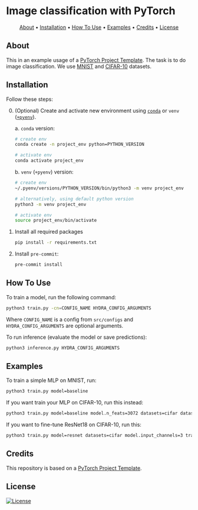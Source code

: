 # Image classification with PyTorch

<p align="center">
  <a href="#about">About</a> •
  <a href="#installation">Installation</a> •
  <a href="#how-to-use">How To Use</a> •
  <a href="#examples">Examples</a> •
  <a href="#credits">Credits</a> •
  <a href="#license">License</a>
</p>

## About

This in an example usage of a [PyTorch Project Template](https://github.com/Blinorot/pytorch_project_template). The task is to do image classification. We use [MNIST](https://yann.lecun.com/exdb/mnist/) and [CIFAR-10](https://www.cs.toronto.edu/~kriz/cifar.html) datasets.

## Installation

Follow these steps:

0. (Optional) Create and activate new environment using [`conda`](https://conda.io/projects/conda/en/latest/user-guide/getting-started.html) or `venv` ([`+pyenv`](https://github.com/pyenv/pyenv)).

   a. `conda` version:

   ```bash
   # create env
   conda create -n project_env python=PYTHON_VERSION

   # activate env
   conda activate project_env
   ```

   b. `venv` (`+pyenv`) version:

   ```bash
   # create env
   ~/.pyenv/versions/PYTHON_VERSION/bin/python3 -m venv project_env

   # alternatively, using default python version
   python3 -m venv project_env

   # activate env
   source project_env/bin/activate
   ```

1. Install all required packages

   ```bash
   pip install -r requirements.txt
   ```

2. Install `pre-commit`:
   ```bash
   pre-commit install
   ```

## How To Use

To train a model, run the following command:

```bash
python3 train.py -cn=CONFIG_NAME HYDRA_CONFIG_ARGUMENTS
```

Where `CONFIG_NAME` is a config from `src/configs` and `HYDRA_CONFIG_ARGUMENTS` are optional arguments.

To run inference (evaluate the model or save predictions):

```bash
python3 inference.py HYDRA_CONFIG_ARGUMENTS
```

## Examples

To train a simple MLP on MNIST, run:

```bash
python3 train.py model=baseline
```

If you want train your MLP on CIFAR-10, run this instead:

```bash
python3 train.py model=baseline model.n_feats=3072 datasets=cifar datasets/batch_transforms=cifar
```

If you want to fine-tune ResNet18 on CIFAR-10, run this:

```bash
python3 train.py model=resnet datasets=cifar model.input_channels=3 transforms/batch_transforms=cifar_resnet
```

## Credits

This repository is based on a [PyTorch Project Template](https://github.com/Blinorot/pytorch_project_template).

## License

[![License](https://img.shields.io/badge/license-MIT-blue.svg)](/LICENSE)
